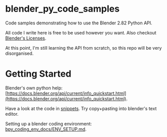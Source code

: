 # blender_py_code_samples

Code samples demonstrating how to use the Blender 2.82 Python API.

All code I write here is free to be used however you want. Also checkout [Blender's Licenses](https://www.blender.org/about/license/).

At this point, I'm still learning the API from scratch, so this repo will be very disorganised.

Getting Started
================

Blender's own python help: [https://docs.blender.org/api/current/info_quickstart.html](https://docs.blender.org/api/current/info_quickstart.html).

Have a look at the code in [snippets](snippets/). Try copy+pasting into blender's text editor.

Setting up a blender coding environment: [bpy_coding_env_docs/ENV_SETUP.md](bpy_coding_env_docs/ENV_SETUP.md).